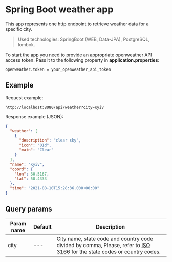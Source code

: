 # Spring Boot weather app
This app represents one http endpoint to retrieve weather data for a specific city.

>Used technologies: SpringBoot (WEB, Data-JPA), PostgreSQL, lombok.

To start the app you need to provide an appropriate openweather API access token. Pass it to the following property 
in **application.properties**:
```
openweather.token = your_openweather_api_token
```
## Example
Request example:
```http request
http://localhost:8080/api/weather?city=Kyiv
```
Response example (JSON):
```json
{
  "weather": [
    {
      "description": "clear sky",
      "icon": "01d",
      "main": "Clear"
    }
  ],
  "name": "Kyiv",
  "coord": {
    "lon": 30.5167,
    "lat": 50.4333
  },
  "time": "2021-08-10T15:28:36.000+00:00"
}
```
## Query params
| Param name | Default | Description                                                  |
| ---------- | ------- | ------------------------------------------------------------ |
| city       | ---     | City name, state code and country code divided by comma, Please, refer to [ISO 3166](https://www.iso.org/obp/ui/#search) for the state codes or country codes. |